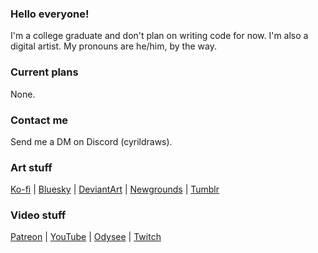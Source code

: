 ### Hello everyone!
I'm a college graduate and don't plan on writing code for now. I'm also a digital artist. My pronouns are he/him, by the way.
### Current plans
None.
### Contact me
Send me a DM on Discord (cyrildraws).
### Art stuff
[Ko-fi](https://ko-fi.com/cyrildraws) |
[Bluesky](https://bsky.app/profile/cyrildraws.bsky.social) |
[DeviantArt](https://deviantart.com/cyrildraws) | 
[Newgrounds](https://cyrildraws.newgrounds.com) | 
[Tumblr](https://cyrildraws.tumblr.com)
### Video stuff
[Patreon](https://patreon.com/CyrilDoesStuff) | [YouTube](https://youtube.com/channel/UCSi7onWwk-qhwsIbTi3vftw) | [Odysee](https://odysee.com/@CyrilDoesStuff:f) | [Twitch](https://twitch.tv/cyrildoesstuff)
